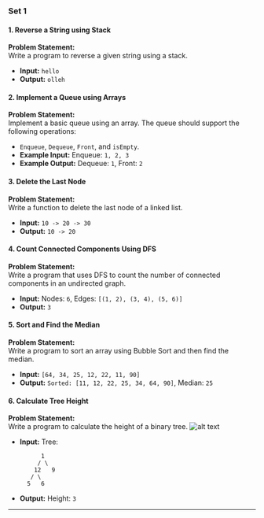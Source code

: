 ### **Set 1**

#### **1. Reverse a String using Stack**
**Problem Statement:**  
Write a program to reverse a given string using a stack.  
- **Input:** `hello`  
- **Output:** `olleh`

#### **2. Implement a Queue using Arrays**  
**Problem Statement:**  
Implement a basic queue using an array. The queue should support the following operations:  
- `Enqueue`, `Dequeue`, `Front`, and `isEmpty`.  
- **Example Input:** Enqueue: `1, 2, 3`  
- **Example Output:** Dequeue: `1`, Front: `2`

#### **3. Delete the Last Node**  
**Problem Statement:**  
Write a function to delete the last node of a linked list.  
- **Input:** `10 -> 20 -> 30`  
- **Output:** `10 -> 20`

#### **4. Count Connected Components Using DFS**  
**Problem Statement:**  
Write a program that uses DFS to count the number of connected components in an undirected graph.  
- **Input:** Nodes: `6`, Edges: `[(1, 2), (3, 4), (5, 6)]`  
- **Output:** `3`

#### **5. Sort and Find the Median**  
**Problem Statement:**  
Write a program to sort an array using Bubble Sort and then find the median.  
- **Input:** `[64, 34, 25, 12, 22, 11, 90]`  
- **Output:** `Sorted: [11, 12, 22, 25, 34, 64, 90]`, Median: `25`

#### **6. Calculate Tree Height**  
**Problem Statement:**  
Write a program to calculate the height of a binary tree.
![alt text](https://ibb.co.com/NjqZMg2)  
- **Input:** Tree:  
  ```
        1
       / \
      12   9
     / \
    5   6
  ```  
- **Output:** Height: `3`

---


